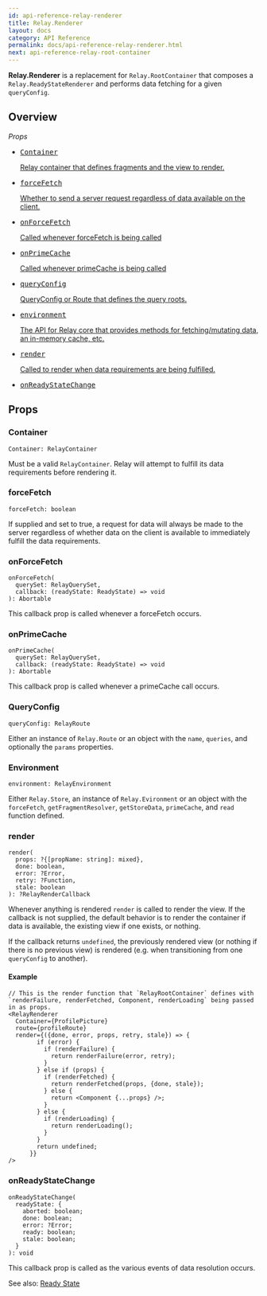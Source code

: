 ```yaml
---
id: api-reference-relay-renderer
title: Relay.Renderer
layout: docs
category: API Reference
permalink: docs/api-reference-relay-renderer.html
next: api-reference-relay-root-container
---
```


**Relay.Renderer** is a replacement for `Relay.RootContainer` that composes a `Relay.ReadyStateRenderer` and performs data fetching for a given `queryConfig`. 

## Overview

*Props*

<ul class="apiIndex">
  <li>
    <a href="#container">
      <pre>Container</pre>
      Relay container that defines fragments and the view to render.
    </a>
  </li>
  <li>
    <a href="#forcefetch">
      <pre>forceFetch</pre>
      Whether to send a server request regardless of data available on the client.
    </a>
  </li>
  <li>
    <a href="#onforcefetch">
      <pre>onForceFetch</pre>
      Called whenever forceFetch is being called
    </a>
  </li>
  <li>
    <a href="#onprimecache">
      <pre>onPrimeCache</pre>
      Called whenever primeCache is being called
    </a>
  </li>
  <li>
    <a href="#queryconfig">
      <pre>queryConfig</pre>
       QueryConfig or Route that defines the query roots.
    </a>
  </li>
  <li>
    <a href="#environment">
      <pre>environment</pre>
      The API for Relay core that provides methods for fetching/mutating data, an in-memory cache, etc.
    </a>
  </li>
    <li>
    <a href="#render">
      <pre>render</pre>
      Called to render when data requirements are being fulfilled.
    </a>
  </li>
  <li>
    <a href="#onreadystatechange">
      <pre>onReadyStateChange</pre>
    </a>
  </li>
</ul>

## Props

### Container

```
Container: RelayContainer
```

Must be a valid `RelayContainer`. Relay will attempt to fulfill its data requirements before rendering it.


### forceFetch

```
forceFetch: boolean
```

If supplied and set to true, a request for data will always be made to the server regardless of whether data on the client is available to immediately fulfill the data requirements.


### onForceFetch

```
onForceFetch(
  querySet: RelayQuerySet,
  callback: (readyState: ReadyState) => void
): Abortable
```

This callback prop is called whenever a forceFetch occurs.


### onPrimeCache

```
onPrimeCache(
  querySet: RelayQuerySet,
  callback: (readyState: ReadyState) => void
): Abortable
```

This callback prop is called whenever a primeCache call occurs.

### QueryConfig

```
queryConfig: RelayRoute
```

Either an instance of `Relay.Route` or an object with the `name`, `queries`, and optionally the `params` properties.


### Environment

```
environment: RelayEnvironment
```

Either `Relay.Store`, an instance of `Relay.Evironment` or an object with the `forceFetch`, `getFragmentResolver`, `getStoreData`, `primeCache`, and `read` function defined.


### render

```
render(
  props: ?{[propName: string]: mixed},
  done: boolean,
  error: ?Error,
  retry: ?Function,
  stale: boolean
): ?RelayRenderCallback
```

Whenever anything is rendered `render` is called to render the view. If the callback is not supplied, the default behavior is to render the container if data is available, the existing view if one exists, or nothing.

If the callback returns `undefined`, the previously rendered view (or nothing if there is no previous view) is rendered (e.g. when transitioning from one `queryConfig` to another).

#### Example

```{4-6}
// This is the render function that `RelayRootContainer` defines with `renderFailure, renderFetched, Component, renderLoading` being passed in as props.
<RelayRenderer
  Container={ProfilePicture}
  route={profileRoute}
  render={({done, error, props, retry, stale}) => {
        if (error) {
          if (renderFailure) {
            return renderFailure(error, retry);
          }
        } else if (props) {
          if (renderFetched) {
            return renderFetched(props, {done, stale});
          } else {
            return <Component {...props} />;
          }
        } else {
          if (renderLoading) {
            return renderLoading();
          }
        }
        return undefined;
      }}
/>
```

### onReadyStateChange

```
onReadyStateChange(
  readyState: {
    aborted: boolean;
    done: boolean;
    error: ?Error;
    ready: boolean;
    stale: boolean;
  }
): void
```

This callback prop is called as the various events of data resolution occurs.

See also: [Ready State](guides-ready-state.html)
